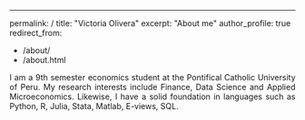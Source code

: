 ---
permalink: /
title: "Victoria Olivera"
excerpt: "About me"
author_profile: true
redirect_from: 
  - /about/
  - /about.html
 
 <p style='text-align: justify;'> I am a 9th semester economics student at the Pontifical Catholic University of Peru. My research interests include Finance, Data Science and Applied Microeconomics. Likewise, I have a solid foundation in languages such as Python, R, Julia, Stata, Matlab, E-views, SQL.
 
  


